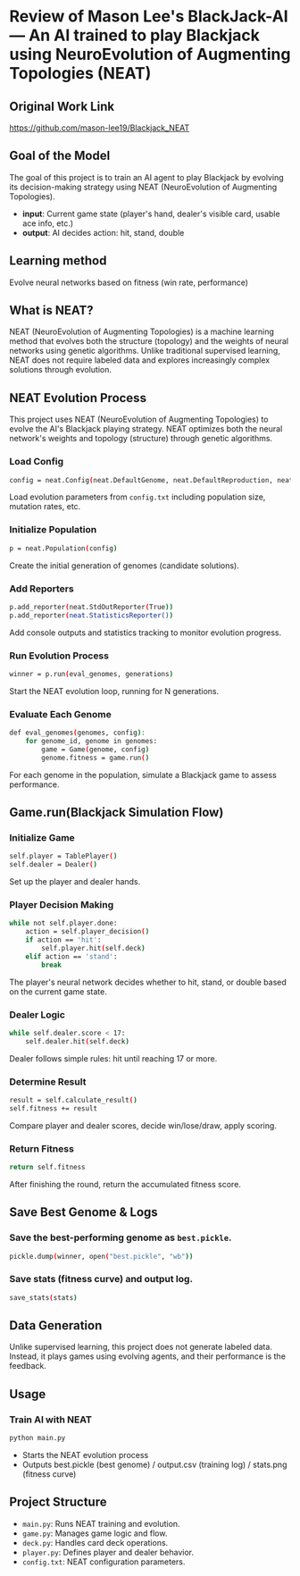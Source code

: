 # Review of Mason Lee's BlackJack-AI — An AI trained to play Blackjack using NeuroEvolution of Augmenting Topologies (NEAT)

## Original Work Link
https://github.com/mason-lee19/Blackjack_NEAT

## Goal of the Model
The goal of this project is to train an AI agent to play Blackjack by evolving its decision-making strategy using NEAT (NeuroEvolution of Augmenting Topologies).

- **input**: Current game state (player's hand, dealer's visible card, usable ace info, etc.)
- **output**: AI decides action: hit, stand, double

## Learning method
Evolve neural networks based on fitness (win rate, performance)

## What is NEAT?
NEAT (NeuroEvolution of Augmenting Topologies) is a machine learning method that evolves both the structure (topology) and the weights of neural networks using genetic algorithms. Unlike traditional supervised learning, NEAT does not require labeled data and explores increasingly complex solutions through evolution.

## NEAT Evolution Process
This project uses NEAT (NeuroEvolution of Augmenting Topologies) to evolve the AI's Blackjack playing strategy. NEAT optimizes both the neural network's weights and topology (structure) through genetic algorithms.

### Load Config
```bash
config = neat.Config(neat.DefaultGenome, neat.DefaultReproduction, neat.DefaultSpeciesSet, neat.DefaultStagnation, config_path)
```

Load evolution parameters from `config.txt` including population size, mutation rates, etc.

### Initialize Population
```bash
p = neat.Population(config)
```
Create the initial generation of genomes (candidate solutions).

### Add Reporters
```bash
p.add_reporter(neat.StdOutReporter(True))
p.add_reporter(neat.StatisticsReporter())
```
Add console outputs and statistics tracking to monitor evolution progress.

### Run Evolution Process
```bash
winner = p.run(eval_genomes, generations)
```
Start the NEAT evolution loop, running for N generations.


### Evaluate Each Genome
```bash
def eval_genomes(genomes, config):
    for genome_id, genome in genomes:
        game = Game(genome, config)
        genome.fitness = game.run()
```
For each genome in the population, simulate a Blackjack game to assess performance.

## Game.run(Blackjack Simulation Flow)

### Initialize Game
```bash
self.player = TablePlayer()
self.dealer = Dealer()
```
Set up the player and dealer hands.

### Player Decision Making
```bash
while not self.player.done:
    action = self.player_decision()
    if action == 'hit':
        self.player.hit(self.deck)
    elif action == 'stand':
        break
```
The player's neural network decides whether to hit, stand, or double based on the current game state.

### Dealer Logic
```bash
while self.dealer.score < 17:
    self.dealer.hit(self.deck)
```
Dealer follows simple rules: hit until reaching 17 or more.

### Determine Result
```bash
result = self.calculate_result()
self.fitness += result
```
Compare player and dealer scores, decide win/lose/draw, apply scoring.

### Return Fitness
```bash
return self.fitness
```
After finishing the round, return the accumulated fitness score.

## Save Best Genome & Logs

### Save the best-performing genome as `best.pickle`.
```bash
pickle.dump(winner, open("best.pickle", "wb"))
```

### Save stats (fitness curve) and output log.
```bash
save_stats(stats)
```

## Data Generation 
Unlike supervised learning, this project does not generate labeled data.
Instead, it plays games using evolving agents, and their performance is the feedback.

## Usage

### Train AI with NEAT
```bash
python main.py
```

- Starts the NEAT evolution process
- Outputs best.pickle (best genome) / output.csv (training log) / stats.png (fitness curve)

## Project Structure
- `main.py`: Runs NEAT training and evolution.
- `game.py`: Manages game logic and flow.
- `deck.py`: Handles card deck operations.
- `player.py`: Defines player and dealer behavior.
- `config.txt`: NEAT configuration parameters.

